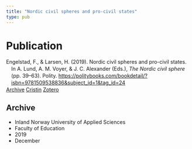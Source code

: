 ```yaml
---
title: "Nordic civil spheres and pro-civil states"
type: pub
---
```

<h1>Publication</h1>
<article id="csl-bib-container-CP7BI3CR" class="csl-bib-container">
  <div class="csl-bib-body" style="line-height: 1.35; padding-left: 1em; text-indent:-1em;">
  <div class="csl-entry">Engelstad, F., &amp; Larsen, H. (2019). Nordic civil spheres and pro-civil states. In A. Lund, A. M. Voyer, &amp; J. C. Alexander (Eds.), <i>The Nordic civil sphere</i> (pp. 39&#x2013;63). Polity. <a href="https://politybooks.com/bookdetail/?isbn=9781509538836&amp;subject_id=1&amp;tag_id=24">https://politybooks.com/bookdetail/?isbn=9781509538836&amp;subject_id=1&amp;tag_id=24</a></div>
</div>
  <div class="csl-bib-buttons">
    <a href="#taxonomy-article-CP7BI3CR" class="csl-bib-button">Archive</a>
    <a href="https://app.cristin.no/results/show.jsf?id=1757829" alt="Cristin URL" class="csl-bib-button">Cristin</a>
    <a href="http://zotero.org/groups/5022929/items/CP7BI3CR" alt="Zotero URL" class="csl-bib-button">Zotero</a>
  </div>
  <div id="csl-bib-meta-container-CP7BI3CR"></div>
</article>
<div id="csl-bib-meta-CP7BI3CR" class="csl-bib-meta">
  <article id="taxonomy-article-CP7BI3CR" class="taxonomy-article">
    <h1>Archive</h1>
    <ul>
      <li>Inland Norway University of Applied Sciences</li>
      <li>Faculty of Education</li>
      <li>2019</li>
      <li>December</li>
    </ul>
  </article>
</div>
